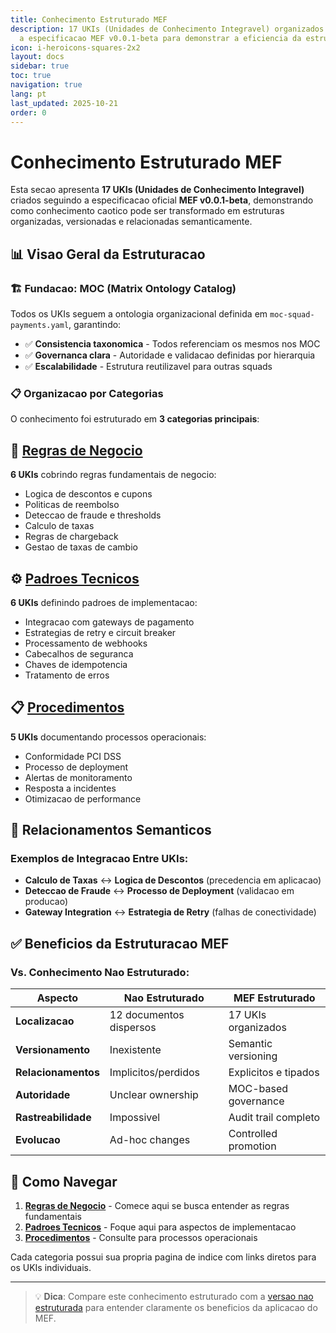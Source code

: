 ```yaml
---
title: Conhecimento Estruturado MEF
description: 17 UKIs (Unidades de Conhecimento Integravel) organizados seguindo
  a especificacao MEF v0.0.1-beta para demonstrar a eficiencia da estruturacao
icon: i-heroicons-squares-2x2
layout: docs
sidebar: true
toc: true
navigation: true
lang: pt
last_updated: 2025-10-21
order: 0
---
```

# Conhecimento Estruturado MEF

Esta secao apresenta **17 UKIs (Unidades de Conhecimento Integravel)** criados seguindo a especificacao oficial **MEF v0.0.1-beta**, demonstrando como conhecimento caotico pode ser transformado em estruturas organizadas, versionadas e relacionadas semanticamente.

## 📊 Visao Geral da Estruturacao

### 🏗️ Fundacao: MOC (Matrix Ontology Catalog)
Todos os UKIs seguem a ontologia organizacional definida em `moc-squad-payments.yaml`, garantindo:
- ✅ **Consistencia taxonomica** - Todos referenciam os mesmos nos MOC
- ✅ **Governanca clara** - Autoridade e validacao definidas por hierarquia
- ✅ **Escalabilidade** - Estrutura reutilizavel para outras squads

### 📋 Organizacao por Categorias

O conhecimento foi estruturado em **3 categorias principais**:

## 🏢 [Regras de Negocio](./business-rules)
**6 UKIs** cobrindo regras fundamentais de negocio:
- Logica de descontos e cupons
- Politicas de reembolso
- Deteccao de fraude e thresholds
- Calculo de taxas
- Regras de chargeback
- Gestao de taxas de cambio

## ⚙️ [Padroes Tecnicos](./technical-patterns)
**6 UKIs** definindo padroes de implementacao:
- Integracao com gateways de pagamento
- Estrategias de retry e circuit breaker
- Processamento de webhooks
- Cabecalhos de seguranca
- Chaves de idempotencia
- Tratamento de erros

## 📋 [Procedimentos](./procedures)
**5 UKIs** documentando processos operacionais:
- Conformidade PCI DSS
- Processo de deployment
- Alertas de monitoramento
- Resposta a incidentes
- Otimizacao de performance

## 🔗 Relacionamentos Semanticos

### Exemplos de Integracao Entre UKIs:
- **Calculo de Taxas** ↔ **Logica de Descontos** (precedencia em aplicacao)
- **Deteccao de Fraude** ↔ **Processo de Deployment** (validacao em producao)
- **Gateway Integration** ↔ **Estrategia de Retry** (falhas de conectividade)

## ✅ Beneficios da Estruturacao MEF

### Vs. Conhecimento Nao Estruturado:
| Aspecto | Nao Estruturado | MEF Estruturado |
|---------|----------------|-----------------|
| **Localizacao** | 12 documentos dispersos | 17 UKIs organizados |
| **Versionamento** | Inexistente | Semantic versioning |
| **Relacionamentos** | Implicitos/perdidos | Explicitos e tipados |
| **Autoridade** | Unclear ownership | MOC-based governance |
| **Rastreabilidade** | Impossivel | Audit trail completo |
| **Evolucao** | Ad-hoc changes | Controlled promotion |

## 🎯 Como Navegar

1. **[Regras de Negocio](./business-rules)** - Comece aqui se busca entender as regras fundamentais
2. **[Padroes Tecnicos](./technical-patterns)** - Foque aqui para aspectos de implementacao
3. **[Procedimentos](./procedures)** - Consulte para processos operacionais

Cada categoria possui sua propria pagina de indice com links diretos para os UKIs individuais.

---

> 💡 **Dica**: Compare este conhecimento estruturado com a [versao nao estruturada](../unstructured) para entender claramente os beneficios da aplicacao do MEF.